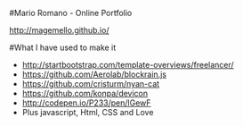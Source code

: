 #Mario Romano - Online Portfolio

http://magemello.github.io/


#What I have used to make it

- http://startbootstrap.com/template-overviews/freelancer/
- https://github.com/Aerolab/blockrain.js
- https://github.com/cristurm/nyan-cat
- https://github.com/konpa/devicon
- http://codepen.io/P233/pen/lGewF
- Plus javascript, Html, CSS and Love
